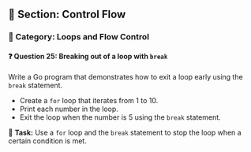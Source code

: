 ## 📘 Section: Control Flow  
### 🔹 Category: Loops and Flow Control  
#### ❓ Question 25: Breaking out of a loop with `break`

Write a Go program that demonstrates how to exit a loop early using the `break` statement.

- Create a `for` loop that iterates from 1 to 10.
- Print each number in the loop.
- Exit the loop when the number is 5 using the `break` statement.

🔧 **Task:** Use a `for` loop and the `break` statement to stop the loop when a certain condition is met.
